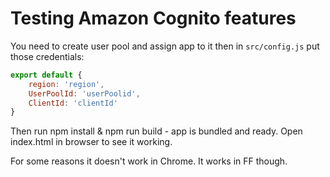 # Testing Amazon Cognito features

You need to create user pool and assign app to it then in `src/config.js` put those credentials:

```javascript
export default {
    region: 'region',
    UserPoolId: 'userPoolid',
    ClientId: 'clientId'
}
```

Then run npm install & npm run build - app is bundled and ready.
Open index.html in browser to see it working.

For some reasons it doesn't work in Chrome. It works in FF though.
